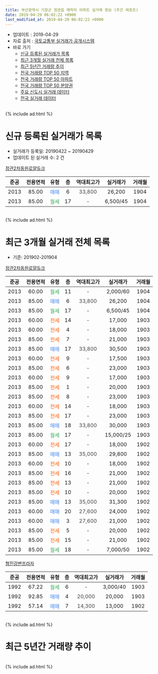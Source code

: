 ```yaml
---
title: 부산광역시 기장군 정관읍 매학리 아파트 실거래 정보 (주간 레포트)
date: 2019-04-29 06:02:22 +0900
last_modified_at: 2019-04-29 06:02:22 +0900
---
```


* 업데이트 : 2019-04-29
* 자료 출처 : [국토교통부 실거래가 공개시스템](http://rt.molit.go.kr)
* 바로 가기
    * [신규 등록된 실거래가 목록](#신규-등록된-실거래가-목록)
    * [최근 3개월 실거래 전체 목록](#최근-3개월-실거래-전체-목록)
    * [최근 5년간 거래량 추이](#최근-5년간-거래량-추이)
    * [전국 거래량 TOP 50 지역](https://inasie.github.io/apt-trade-info/최근-3개월-전국에서-가장-거래가-많이-발생한-지역)
    * [전국 거래량 TOP 50 아파트](https://inasie.github.io/apt-trade-info/최근-3개월-전국에서-가장-거래가-많이-발생한-아파트)
    * [전국 거래량 TOP 50 분양권](https://inasie.github.io/apt-trade-info/최근-3개월-전국에서-가장-거래가-많이-발생한-분양권)
    * [주요 신도시 실거래 데이터](https://inasie.github.io/apt-trade-info/주요-신도시)
    * [전국 실거래 데이터](https://inasie.github.io/apt-trade-info/전국)
<br>
{% include ad.html %}
<br>

# 신규 등록된 실거래가 목록
* 실거래가 등록일: 20190422 ~ 20190429
* 업데이트 된 실거래 수: 2 건


[정관2차동원로얄듀크](https://search.naver.com/search.naver?query=%EB%B6%80%EC%82%B0%EA%B4%91%EC%97%AD%EC%8B%9C+%EA%B8%B0%EC%9E%A5%EA%B5%B0+%EC%A0%95%EA%B4%80%EC%9D%8D+%EB%A7%A4%ED%95%99%EB%A6%AC+%EC%A0%95%EA%B4%802%EC%B0%A8%EB%8F%99%EC%9B%90%EB%A1%9C%EC%96%84%EB%93%80%ED%81%AC)

|준공|전용면적|유형|층|역대최고가|실거래가|거래월|
|:---:|:---:|:---:|:---:|:---:|:---:|:---:|
|2013|85.00|<span style="color:#4285f3">매매</span>|6|<span style="color:#444444">33,800</span>|26,200|1904|
|2013|85.00|<span style="color:#34a853">월세</span>|17|<span style="color:#444444">-</span>|6,500/45|1904|


<br>
{% include ad.html %}
<br>

# 최근 3개월 실거래 전체 목록
* 기준: 201902-201904


[정관2차동원로얄듀크](https://search.naver.com/search.naver?query=%EB%B6%80%EC%82%B0%EA%B4%91%EC%97%AD%EC%8B%9C+%EA%B8%B0%EC%9E%A5%EA%B5%B0+%EC%A0%95%EA%B4%80%EC%9D%8D+%EB%A7%A4%ED%95%99%EB%A6%AC+%EC%A0%95%EA%B4%802%EC%B0%A8%EB%8F%99%EC%9B%90%EB%A1%9C%EC%96%84%EB%93%80%ED%81%AC)

|준공|전용면적|유형|층|역대최고가|실거래가|거래월|
|:---:|:---:|:---:|:---:|:---:|:---:|:---:|
|2013|60.00|<span style="color:#34a853">월세</span>|11|<span style="color:#444444">-</span>|2,000/60|1904|
|2013|85.00|<span style="color:#4285f3">매매</span>|6|<span style="color:#444444">33,800</span>|26,200|1904|
|2013|85.00|<span style="color:#34a853">월세</span>|17|<span style="color:#444444">-</span>|6,500/45|1904|
|2013|60.00|<span style="color:#ff5a00">전세</span>|14|<span style="color:#444444">-</span>|17,000|1903|
|2013|60.00|<span style="color:#ff5a00">전세</span>|4|<span style="color:#444444">-</span>|18,000|1903|
|2013|85.00|<span style="color:#ff5a00">전세</span>|7|<span style="color:#444444">-</span>|21,000|1903|
|2013|85.00|<span style="color:#4285f3">매매</span>|17|<span style="color:#444444">33,800</span>|30,500|1903|
|2013|60.00|<span style="color:#ff5a00">전세</span>|9|<span style="color:#444444">-</span>|17,500|1903|
|2013|85.00|<span style="color:#ff5a00">전세</span>|6|<span style="color:#444444">-</span>|23,000|1903|
|2013|60.00|<span style="color:#ff5a00">전세</span>|9|<span style="color:#444444">-</span>|17,000|1903|
|2013|85.00|<span style="color:#ff5a00">전세</span>|1|<span style="color:#444444">-</span>|20,000|1903|
|2013|85.00|<span style="color:#ff5a00">전세</span>|8|<span style="color:#444444">-</span>|23,000|1903|
|2013|60.00|<span style="color:#ff5a00">전세</span>|14|<span style="color:#444444">-</span>|18,000|1903|
|2013|85.00|<span style="color:#ff5a00">전세</span>|17|<span style="color:#444444">-</span>|23,000|1903|
|2013|85.00|<span style="color:#4285f3">매매</span>|18|<span style="color:#444444">33,800</span>|30,000|1903|
|2013|85.00|<span style="color:#34a853">월세</span>|17|<span style="color:#444444">-</span>|15,000/25|1903|
|2013|60.00|<span style="color:#ff5a00">전세</span>|17|<span style="color:#444444">-</span>|18,000|1902|
|2013|85.00|<span style="color:#4285f3">매매</span>|13|<span style="color:#444444">35,000</span>|29,800|1902|
|2013|60.00|<span style="color:#ff5a00">전세</span>|10|<span style="color:#444444">-</span>|18,000|1902|
|2013|85.00|<span style="color:#ff5a00">전세</span>|16|<span style="color:#444444">-</span>|21,000|1902|
|2013|85.00|<span style="color:#ff5a00">전세</span>|13|<span style="color:#444444">-</span>|21,000|1902|
|2013|85.00|<span style="color:#ff5a00">전세</span>|10|<span style="color:#444444">-</span>|20,000|1902|
|2013|85.00|<span style="color:#4285f3">매매</span>|13|<span style="color:#444444">35,000</span>|31,300|1902|
|2013|60.00|<span style="color:#4285f3">매매</span>|20|<span style="color:#444444">27,600</span>|24,000|1902|
|2013|60.00|<span style="color:#4285f3">매매</span>|3|<span style="color:#444444">27,600</span>|21,000|1902|
|2013|85.00|<span style="color:#ff5a00">전세</span>|5|<span style="color:#444444">-</span>|20,000|1902|
|2013|85.00|<span style="color:#ff5a00">전세</span>|15|<span style="color:#444444">-</span>|21,000|1902|
|2013|85.00|<span style="color:#34a853">월세</span>|18|<span style="color:#444444">-</span>|7,000/50|1902|

[형진강변프라자](https://search.naver.com/search.naver?query=%EB%B6%80%EC%82%B0%EA%B4%91%EC%97%AD%EC%8B%9C+%EA%B8%B0%EC%9E%A5%EA%B5%B0+%EC%A0%95%EA%B4%80%EC%9D%8D+%EB%A7%A4%ED%95%99%EB%A6%AC+%ED%98%95%EC%A7%84%EA%B0%95%EB%B3%80%ED%94%84%EB%9D%BC%EC%9E%90)

|준공|전용면적|유형|층|역대최고가|실거래가|거래월|
|:---:|:---:|:---:|:---:|:---:|:---:|:---:|
|1992|67.22|<span style="color:#34a853">월세</span>|6|<span style="color:#444444">-</span>|3,000/40|1903|
|1992|92.85|<span style="color:#4285f3">매매</span>|4|<span style="color:#444444">20,000</span>|20,000|1903|
|1992|57.14|<span style="color:#4285f3">매매</span>|7|<span style="color:#444444">14,300</span>|13,000|1902|


<br>
{% include ad.html %}
<br>

# 최근 5년간 거래량 추이


<div style="width:100%;">
    <canvas id="deal_progress" height="200"></canvas>
</div>

<script>
new Chart(document.getElementById("deal_progress"), {
    type: 'line',
    data: {
        labels: ['201404','201405','201406','201407','201408','201409','201410','201411','201412','201501','201502','201503','201504','201505','201506','201507','201508','201509','201510','201511','201512','201601','201602','201603','201604','201605','201606','201607','201608','201609','201610','201611','201612','201701','201702','201703','201704','201705','201706','201707','201708','201709','201710','201711','201712','201801','201802','201803','201804','201805','201806','201807','201808','201809','201810','201811','201812','201901','201902','201903','201904'],
        datasets: [{
            label: '매매',
            pointRadius: 1,
            data: [5, 4, 1, 3, 8, 5, 5, 11, 8, 12, 5, 11, 18, 11, 15, 16, 15, 10, 21, 17, 12, 3, 5, 14, 17, 9, 11, 6, 10, 5, 18, 11, 11, 4, 4, 3, 4, 6, 7, 7, 4, 9, 5, 5, 4, 6, 5, 3, 3, 8, 2, 1, 1, 4, 1, 17, 4, 0, 5, 3, 1],
            borderColor: "rgba(255, 201, 14, 1)",
            backgroundColor: "rgba(255, 201, 14, 0.5)",
            fill: false,
            lineTension: 0
        },{
            label: '전월세',
            pointRadius: 1,
            data: [6, 3, 2, 4, 3, 3, 4, 2, 5, 5, 1, 7, 11, 3, 4, 16, 15, 22, 19, 18, 12, 10, 6, 5, 8, 6, 4, 5, 1, 9, 10, 9, 9, 5, 6, 3, 4, 4, 12, 4, 8, 11, 13, 17, 8, 16, 8, 15, 7, 7, 12, 10, 8, 7, 13, 6, 10, 8, 8, 12, 2],
            borderColor: "rgba(0, 141, 185, 1)",
            backgroundColor: "rgba(0, 141, 185, 0.5)",
            fill: false,
            lineTension: 0
        }
        ]
    },
    options: {
        responsive: true,
        title: {
            display: false
        },
        tooltips: {
            mode: 'index',
            intersect: false
        },
        hover: {
            mode: 'nearest',
            intersect: true
        },
        scales: {
            xAxes: [{
                display: true,
                scaleLabel: {
                    display: true,
                    labelString: '년/월'
                }
            }],
            yAxes: [{
                display: true,
                ticks: {
                    suggestedMin: 0,
                },
                scaleLabel: {
                    display: true,
                    labelString: '실거래 수'
                }
            }]
        }
    }
});

</script>


<br>
{% include ad.html %}
<br>

